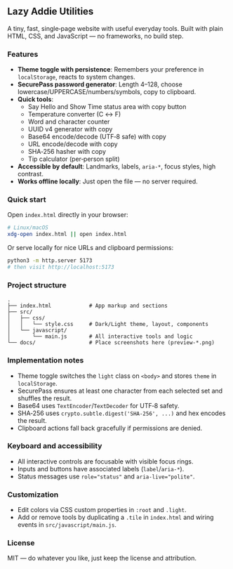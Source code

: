 ## Lazy Addie Utilities

A tiny, fast, single‑page website with useful everyday tools. Built with plain HTML, CSS, and JavaScript — no frameworks, no build step.


### Features

- **Theme toggle with persistence**: Remembers your preference in `localStorage`, reacts to system changes.
- **SecurePass password generator**: Length 4–128, choose lowercase/UPPERCASE/numbers/symbols, copy to clipboard.
- **Quick tools**:
  - Say Hello and Show Time status area with copy button
  - Temperature converter (C ↔ F)
  - Word and character counter
  - UUID v4 generator with copy
  - Base64 encode/decode (UTF‑8 safe) with copy
  - URL encode/decode with copy
  - SHA‑256 hasher with copy
  - Tip calculator (per‑person split)
- **Accessible by default**: Landmarks, labels, `aria-*`, focus styles, high contrast.
- **Works offline locally**: Just open the file — no server required.

### Quick start

Open `index.html` directly in your browser:

```bash
# Linux/macOS
xdg-open index.html || open index.html
```

Or serve locally for nice URLs and clipboard permissions:

```bash
python3 -m http.server 5173
# then visit http://localhost:5173
```

### Project structure

```text
.
├── index.html            # App markup and sections
├── src/
│   ├── css/
│   │   └── style.css     # Dark/Light theme, layout, components
│   └── javascript/
│       └── main.js       # All interactive tools and logic
└── docs/                 # Place screenshots here (preview-*.png)
```

### Implementation notes

- Theme toggle switches the `light` class on `<body>` and stores `theme` in `localStorage`.
- SecurePass ensures at least one character from each selected set and shuffles the result.
- Base64 uses `TextEncoder`/`TextDecoder` for UTF‑8 safety.
- SHA‑256 uses `crypto.subtle.digest('SHA-256', ...)` and hex encodes the result.
- Clipboard actions fall back gracefully if permissions are denied.

### Keyboard and accessibility

- All interactive controls are focusable with visible focus rings.
- Inputs and buttons have associated labels (`label`/`aria-*`).
- Status messages use `role="status"` and `aria-live="polite"`.

### Customization

- Edit colors via CSS custom properties in `:root` and `.light`.
- Add or remove tools by duplicating a `.tile` in `index.html` and wiring events in `src/javascript/main.js`.


### License

MIT — do whatever you like, just keep the license and attribution.


